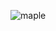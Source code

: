 ![maple](https://user-images.githubusercontent.com/60116954/108003197-e8479300-6fe9-11eb-8d09-db7e8b445100.jpg)
